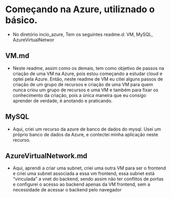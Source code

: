 # Começando na Azure, utiliznado o básico. 
- No diretório incio_azure, Tem os seguintes readme.d: VM, MySQL, AzureVirtualNetwor

## VM.md
- Neste readme, assim como os demais, tem como objetivo de passos na criação de uma VM na Azure, pois estou começando a estudar cloud e optei pela Azure. Então, neste readme de VM eu citei alguns passos de criação de um grupo de recursos e criação de uma VM para quem nunca criou um grupo de recursos e uma VM e também para fixar os conhecimento da criação, pois a única maneira que eu consigo aprender de verdade, é anotando e praticando.

## MySQL
- Aqui, criei um recurso da azure de banco de dados do mysql. Usei um próprio banco de dados da Azure, e contectei minha aplicação neste recurso.

## AzureVirtualNetwork.md
- Aqui, aprendi a criar uma subnet, criei uma outra VM para ser o frontend e criei uma subnet associada a essa vm frontend, essa subnet está "vinculada" a vnet do backend, sendo assim não ter conflitos de portas e configurei o acesso ao backend apenas da VM frontend, sem a necessidade de acessar o backend pelo navegador